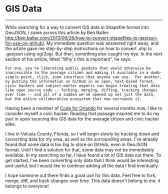# GIS Data
--------
While searching for a way to convert GIS data in Shapefile format into GeoJSON, I came across this article by Ben Balter: http://ben.balter.com/2013/06/26/how-to-convert-shapefiles-to-geojson-for-use-on-github/.  My immediate question was answered right away, and the article gave me step-by-step instructions on how to convert .shp to .geojson using ogr2ogr.  But then, something else caught my eye.  In the next section of his article, titled "Why's this is important", he says:

`For one, you're liberating public geodata that would otherwise be inaccessible to the average citizen and making it available in a dumb-simple point, click, zoom interface that anyone can use.  For another, by putting the information on GitHub in an open, text-based format, civic hackers and subject-matter experts can begin treating that data like open source code -- forking, merging, diffing, tracking changes over time -- and all of a sudden we've opened up not just the data, but the entire collaborative ecosystem that now surrounds it.`

Having been a member of [Code for Orlando](http://www.codefororlando.com) for several months now, I like to consider myself a civic hacker.  Reading that passage inspired me to do my part in open sourcing this GIS data for the average citizen and civic hacker alike.

I live in Volusia County, Florida, so I will begin slowly by tracking down and converting data for my area, as well as the surrounding areas.  I've already found that some data is too big to store on GitHub, even in GeoJSON format.  Until I find a solution for that, some data may not be immediately available.  In my searching so far, I have found a lot of GIS data out there.  To get started, I've been converting only data that I think would be interesting and useful, but I would like to continue adding all the data I find eventually.

I hope someone out there finds a good use for this data.  Feel free to fork, merge, diff, and track changes over time.  This data doesn't belong to me; it belongs to everyone!